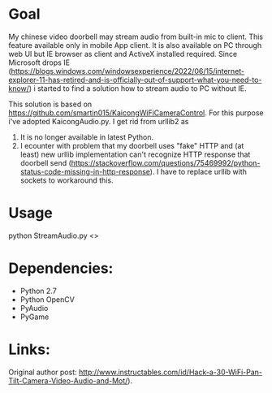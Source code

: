 Goal
===========================

My chinese video doorbell may stream audio from built-in mic to client. This feature available only in mobile App client. It is also available on PC through web UI but IE browser as client and ActiveX installed required. Since Microsoft drops IE (https://blogs.windows.com/windowsexperience/2022/06/15/internet-explorer-11-has-retired-and-is-officially-out-of-support-what-you-need-to-know/) i started to find a solution how to stream audio to PC without IE.

This solution is based on https://github.com/smartin015/KaicongWiFiCameraControl. For this purpose i've adopted KaicongAudio.py. I get rid from urllib2 as 

1. It is no longer available in latest Python.
2. I ecounter with problem that my doorbell uses "fake" HTTP and (at least) new urllib implementation can't recognize HTTP response that doorbell send (https://stackoverflow.com/questions/75469992/python-status-code-missing-in-http-response). I have to replace urllib with sockets to workaround this.

Usage
===========================
python StreamAudio.py <<doorbell ip or host name>>

Dependencies:
===========================
* Python 2.7
* Python OpenCV
* PyAudio
* PyGame

Links: 
===========================
Original author post: http://www.instructables.com/id/Hack-a-30-WiFi-Pan-Tilt-Camera-Video-Audio-and-Mot/).
